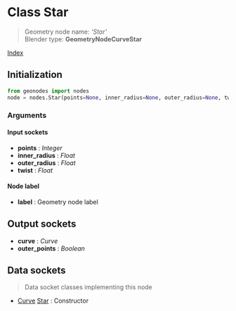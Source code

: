 
# Class Star

> Geometry node name: _'Star'_<br>Blender type:  **GeometryNodeCurveStar**


[Index](/docs/index.md)

## Initialization


```python
from geonodes import nodes
node = nodes.Star(points=None, inner_radius=None, outer_radius=None, twist=None, label=None)
```


### Arguments


#### Input sockets



- **points** : _Integer_
- **inner_radius** : _Float_
- **outer_radius** : _Float_
- **twist** : _Float_



#### Node label



- **label** : Geometry node label



## Output sockets



- **curve** : _Curve_
- **outer_points** : _Boolean_



## Data sockets

> Data socket classes implementing this node




- [Curve](../sockets/Curve.md) [Star](../sockets/Curve.md#star) : Constructor


